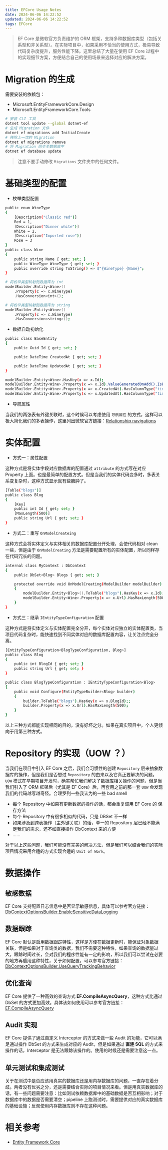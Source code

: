 ```yaml
---
title: EFCore Usage Notes
date: 2024-06-06 14:22:52
updated: 2024-06-06 14:22:52
tags: EFCore
---
```


> EF Core 是微软官方负责维护的 ORM 框架，支持多种数据库类型（包括关系型和非关系型）。在实际项目中，如果采用不恰当的使用方式，极易导致代码复杂度提升，服务性能下降。这里总结了大量在使用 EF Core 过程中的实现细节方案，方便结合自己的使用场景来选择对应的解决方案。

# Migration 的生成

需要安装的依赖包：

- Microsoft.EntityFrameworkCore.Design
- Microsoft.EntityFrameworkCore.Tools

```bash
# 安装 CLI 工具
dotnet tool update --global dotnet-ef
# 生成 Migration 文件
dotnet ef migrations add InitialCreate
# 移除上一次的 Migration
dotnet ef migrations remove
# 将 Migration 同步至数据库中
dotnet ef database update
```

> 注意不要手动修改 `Migrations` 文件夹中的任何文件。

# 基础类型的配置

- 枚举类型配置

```bash
public enum WineType
{
    [Description("Classic red")]
    Red = 1,
    [Description("Dinner white")]
    White = 2,
    [Description("Imported rose")]
    Rose = 3
}
public class Wine
{
    public string Name { get; set; }
    public WineType WineType { get; set; }
    public override string ToString() => $"{WineType} {Name}";
}

# 将枚举类型映射到数据库为 int
modelBuilder.Entity<Wine>()
    .Property(c => c.WineType)
    .HasConversion<int>();

# 将枚举类型映射到数据库为 string
modelBuilder.Entity<Wine>()
    .Property(c => c.WineType)
    .HasConversion<string>();
```

- 数据自动初始化

```bash
public class BaseEntity
{
    public Guid Id { get; set; }

    public DateTime CreatedAt { get; set; }

    public DateTime UpdatedAt { get; set; }
}

modelBuilder.Entity<Wine>.HasKey(x => x.Id);
modelBuilder.Entity<Wine>.Property(x => x.Id).ValueGeneratedOnAdd().IsRequired();
modelBuilder.Entity<Wine>.Property(x => x.CreatedAt).HasColumnType("timestamptz").HasDefaultValueSql("CURRENT_TIMESTAMP").ValueGeneratedOnAdd();
modelBuilder.Entity<Wine>.Property(x => x.UpdatedAt).HasColumnType("timestamptz").HasDefaultValueSql("CURRENT_TIMESTAMP").ValueGeneratedOnUpdate();
```

- 导航属性

当我们的两张表有外键关联时，这个时候可以考虑使用 `导航属性` 的方式，这样可以极大简化我们的多表操作，这里列出微软官方链接：[Relationship navigations](https://learn.microsoft.com/en-us/ef/core/modeling/relationships/navigations)

# 实体配置

- 方式一：属性配置

这种方式是将实体字段对应数据库的配置通过 `attribute` 的方式写在对应 Property 上面。也是最简单的配置方式。但是当我们的实体代码变多时，多表关系变复杂时，这种方式显示就有些臃肿了。

```bash
[Table("blogs")]
public class Blog
{
    [Key]
    public int Id { get; set; }
    [MaxLength(500)]
    public string Url { get; set; }
}
```

- 方式二：重写 `OnModelCreateing`

这种方式会将实体定义与实体相关的数据库配置分开处理，会使代码相对 clean 一些，但是由于 `OnModelCreating` 方法是需要配置所有的实体配置，所以同样存在代码冗长的问题。

```bash
internal class MyContext : DbContext
{
    public DbSet<Blog> Blogs { get; set; }

    protected override void OnModelCreating(ModelBuilder modelBuilder)
    {
        modelBuilder.Entity<Blog>().ToTable("blogs").HasKey(x => x.Id);;
        modelBuilder.Entity<Wine>.Property(x => x.Url).HasMaxLength(500);
    }
}
```

- 方式三：继承 `IEntityTypeConfiguration` 配置

这种方式是将实体定义与实体配置完全分开，每个实体对应独立的实体配置类，当项目代码复杂时，能快速找到不同实体对应的数据库配置内容，让关注点完全分离。

```bash
[EntityTypeConfiguration<BlogTypeConfiguration, Blog>]
public class Blog
{
    public int BlogId { get; set; }
    public string Url { get; set; }
}

public class BlogTypeConfiguration : IEntityTypeConfiguration<Blog>
{
    public void Configure(EntityTypeBuilder<Blog> builder)
    {
        builder.ToTable("blogs").HasKey(x => x.BlogId);;
        builder.Property(x => x.Url).HasMaxLength(500);
    }
}
```

以上三种方式都能实现相同的目的，没有好坏之分。如果在真实项目中，个人更倾向于用第三种方式。

# Repository 的实现（UOW ？）

当我们在项目中引入 EF Core 之后，我们会习惯性的创建 `Repository` 层来抽象数据库的操作，但是我们是否想过 `Repository` 的由来以及它真正要解决的问题。`UOW` 模式在早期项目开发时，确实帮忙我们解决了数据库相关操作的问题，但是当我们引入了 ORM 框架后（尤其是 EF Core）后，再套用之前的那一套 `UOW` 会发现我们的代码越写越奇怪。合理罗列一些我认为的一些 bad smell

- 每个 Repository 中如果有更新数据的操作的话，都会重复调用 EF Core 的 保存方法
- 每个 Repository 中有很多相似的代码，只是 DBSet 不一样
- 如果涉及到跨表操作（主外键关联）的话，单一的 Repository 层已经不能满足我们的需求，还不如直接操作 DbContext 来的方便
- ......

对于以上这些问题，我们可能没有完美的解决方法，但是我们可以结合我们的实际项目情况采用合适的方式实现合适的 `Unit of Work`。

# 数据操作

## 敏感数据

EF Core 支持配置日志信息中是否显示敏感信息，具体可以参考官方链接：[DbContextOptionsBuilder.EnableSensitiveDataLogging](https://learn.microsoft.com/en-us/dotnet/api/microsoft.entityframeworkcore.dbcontextoptionsbuilder.enablesensitivedatalogging?view=efcore-8.0)

## 数据跟踪

EF Core 默认是启用数据跟踪特性，这样是方便在数据更新时，能保证对象数据关联，但是如果对于查询类的数据，我们不需要这种特性，如果查询的数据量过大，跟踪时间过长，会对我们的程序性能有一定的影响，所以我们可以尝试在必要的地方再启用这种特性，关于如何配置，可以参考官方链接：[DbContextOptionsBuilder.UseQueryTrackingBehavior](https://learn.microsoft.com/en-us/dotnet/api/microsoft.entityframeworkcore.dbcontextoptionsbuilder.usequerytrackingbehavior?view=efcore-8.0)

## 优化查询

EF Core 提供了一种高效的查询方式 **EF.CompileAsyncQuery**，这种方式比通过 DbSet 的方式更加高效。具体该如何使用可以参考官方链接：[EF.CompileAsyncQuery](https://learn.microsoft.com/en-us/dotnet/api/microsoft.entityframeworkcore.ef.compileasyncquery?view=efcore-8.0)

## Audit 实现

EF Core 提供了通过自定义 Interceptor 的方式来做一些 Audit 的功能，它可以满足通过操作 DbSet 的方式来生成对应的 Audit，但是如果通过 **直连 SQL** 的方式来操作的话，Interceptor 是无法跟踪该操作的。使用的时候还是需要注意这一点。

## 单元测试和集成测试

关于在测试中是否应该用真实的数据库还是用内存数据库的问题，一直存在着分歧。两者没有优劣之分，还是需要结合实际的项目情况来看。但是用真实数据库的话，有一些问题需要注意：比如测试依赖数据库中的基础数据是否互相影响；对于数据库中的数据是否需要清空；pipeline 上跑测试时，需要提供对应的真实数据库的基础设施；反观使用内存数据库则不存在这种问题。

# 相关参考

- [Entity Framework Core](https://learn.microsoft.com/en-us/ef/core/)
